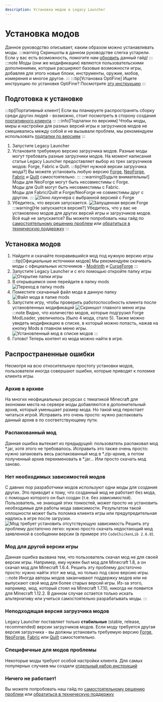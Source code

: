 ```yaml
---
description: Установка модов в Legacy Launcher
---
```

# Установка модов
Данное руководство описывает, каким образом можно устанавливать моды.
:::warning
Скриншоты в данном руководстве слегка устарели.  
Если у вас есть возможность, помогите нам [обновить](https://github.com/LegacyLauncher/docs/pulls) данный гайд!
:::
:::note
Моды (они же модификации) являются пользовательскими дополнениями, которые расширяют базовые возможности игры, добавляя для этого новые блоки, инструменты, оружие, мобов, измерения и многое другое.
:::
:::tip[Установка OptiFine]
Ищете инструкцию по установке OptiFine? Посмотрите [эту инструкцию](./optifine)
:::

## Подготовка к установке
:::tip[Портативный клиент]
Если вы планируете распространять сборку среди других людей - возможно, стоит посмотреть в сторону создания [портативного клиента](../launcher/portable)
:::
:::info[Подпапки по версиям]
Чтобы моды, миры и настройки для разных версий игры и загрузчиков модов не смешивались между собой и не вызывали проблем, мы рекомендуем использовать [подпапки по версиям](../launcher/subfolders)
:::
1. Запустите Legacy Launcher
2. Установите требуемую версию загрузчика модов. Разные моды могут требовать разные загрузчики модов. На момент написания статьи Legacy Launcher предоставляет выбор из трех загрузчиков модов: Forge, Fabric и Quilt.
    :::tip[Нет нужной версии загрузчика мода?]
    Вы можете установить любую версию [Forge](./forge), [NeoForge](./neoforge), [Fabric](./fabric) и [Quilt](./quilt) самостоятельно.
    :::
    :::warning[Будьте внимательны!]
    Моды для NeoForge могут быть несовместимы с Forge.  
    Моды для Quilt могут быть несовместимы с Fabric.  
    Моды для Fabric/Quilt и Forge/NeoForge не совместимы друг с другом.
    :::
    ![Окно лаунчера с выбранной версией с Forge](./img/mods_installforge.png)
3. Убедитесь, что версия запускается.
    ![Запущенная версия Forge](./img/mods_forgeinstalled.png)
    :::warning[Не запускается версия?]
    Убедитесь, что у вас не установлено модов для других версий игры и загрузчиков модов.  
    Всё ещё не запускается? Вы можете попробовать наш гайд по [самостоятельному решению проблем](../troubleshooting/self-repair) или [обратиться в техническую поддержку](../support)
    :::

## Установка модов
1. Найдите и скачайте понравившийся мод под нужную версию игры
    :::tip[Официальные источники модов]
    Мы рекомендуем скачивать моды с официальных источников - [Modrinth](https://modrinth.com/mods) и [CurseForge](https://www.curseforge.com/minecraft/search?class=mc-mods)
    :::
2. Запустите Legacy Launcher и с его помощью откройте папку игры
    ![Открытие папки игры](./img/mods_openclientdir.png)
3. В открывшемся окне перейдите в папку mods
    ![Переход в папку mods](./img/mods_openedclientdir.png)
4. Поместите скачанный файл мода в данную папку
    ![Файл мода в папке mods](./img/mods_modinmodsfolder.png)
5. Запустите игру, чтобы проверить работоспособность клиента после установленных модификаций
    ![Скриншот главного меню игры](./img/mods_modingame.png)
    :::note
    Видно, что количество модов, которые подгрузил Forge ModLoader, увеличилось (было 4 мода, стало 5). Также можно увидеть модификацию в списке, в который можно попасть, нажав на кнопку Mods в главном меню игры.
    ![Установленный мод в списке модов](./img/mods_modiningamemodlist.png)
    :::
6. Готово! Теперь контент из мода можно найти в игре.

## Распространенные ошибки
Несмотря на всю относительную простоту установки модов, пользователи иногда совершают ошибки, которые приводят к поломке клиента игры.

### Архив в архиве
На многих неофициальных ресурсах с тематикой Minecraft для экономии места на сервере моды добавляются в дополнительный архив, который уменьшает размер мода. Но такой мод перестает читаться игрой. Исправить это очень просто: нужно распаковать данный архив в по соответствующему пути.

### Распакованный мод
Данная ошибка вытекает из предыдущей: пользователь распаковал мод *.jar, хотя этого не требовалось. Исправить это также очень просто: нужно запаковать весь распакованный мод в *.zip-архив, а потом полученный архив переименовать в *.jar… Или просто скачать мод заново.

### Нет необходимых зависимостей модов
С давних пор разработчики модов используют одни моды для создания других. Это приводит к тому, что созданный мод не работает без мода, с помощью которого он был создан (т.е. без *зависимостей*).  
Пользователь, не знающий этих тонкостей, может просто не установить необходимые для работы мода зависимости. Результатом такой оплошности может быть поломка клиента игры или предупредительная надпись в игре после загрузки.
![Мод требует установить отсутствующую зависимость](./img/mods_coreismissed.png)
Решить эту проблему достаточно легко: нужно просто скачать недостающий мод заявленной в сообщении версии (в примере это `CodeChickenLib 2.6.0`).

### Мод для другой версии игры
Данная ошибка вызвана тем, что пользователь скачал мод не для своей версии игры. Например, ему нужен был мод для Minecraft 1.8, а он скачал мод для Minecraft 1.6.4. Решить эту проблему достаточно просто: нужно найти этот же мод, но только под свою версию игры.
:::note
Иногда авторы модов заканчивают поддержку модов или не выпускают свой мод для более старых версий игры. Из-за этого, например, мод, который стоял на Minecraft 1.7.10, никогда не появится для Minecraft 1.12.2. В данном случае остается только искать альтернативу или учиться самостоятельно разрабатывать моды.
:::

### Неподходящая версия загрузчика модов
Legacy Launcher поставляет только **стабильные** (stable, release, recommended) версии загрузчиков модов. Если моду требуется другая версия загрузчика - вы должны установить требуемую версию [Forge](./forge), [NeoForge](./neoforge), [Fabric](./fabric) или [Quilt](./quilt) самостоятельно.

### Специфичные для модов проблемы
Некоторые моды требуют особой настройки клиента. Для самых популярных случаев мы создали [отдельный набор инструкций](/category/%D1%81%D0%BF%D0%B5%D1%86%D0%B8%D1%84%D0%B8%D1%87%D0%BD%D1%8B%D0%B5-%D0%B4%D0%BB%D1%8F-%D0%BC%D0%BE%D0%B4%D0%BE%D0%B2-%D0%BF%D1%80%D0%BE%D0%B1%D0%BB%D0%B5%D0%BC%D1%8B)

### Ничего не работает!
Вы можете попробовать наш гайд по [самостоятельному решению проблем](../troubleshooting/self-repair) или [обратиться в техническую поддержку](../support)